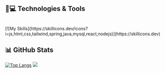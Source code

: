 ## 🚀💻 Technologies & Tools

<br>
[![My Skills](https://skillicons.dev/icons?i=js,html,css,tailwind,spring,java,mysql,react,nodejs)](https://skillicons.dev)
<br>

## 📊 GitHub Stats
[![Top Langs](https://github-readme-stats.vercel.app/api/top-langs/?username=fatsby)](https://github.com/anuraghazra/github-readme-stats)
![](https://komarev.com/ghpvc/?username=fatsby&color=ff69b4)
